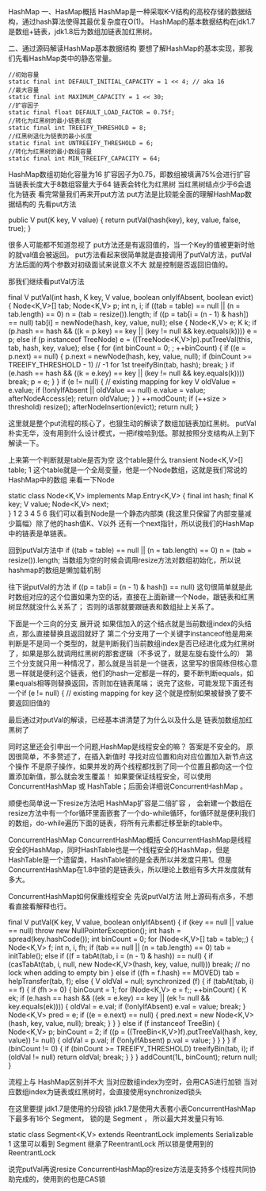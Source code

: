 HashMap
一、HasMap概括
HashMap是一种采取K-V结构的高校存储的数据结构，通过hash算法使得其最优复杂度在O(1)。
HashMap的基本数据结构在jdk1.7是数组+链表，jdk1.8后为数组加链表加红黑树。

二、通过源码解读HashMap基本数据结构
要想了解HashMap的基本实现，那我们先看HashMap类中的静态常量。

	//初始容量
	static final int DEFAULT_INITIAL_CAPACITY = 1 << 4; // aka 16
	//最大容量 
    static final int MAXIMUM_CAPACITY = 1 << 30;
	//扩容因子
    static final float DEFAULT_LOAD_FACTOR = 0.75f;
	//转化为红黑树的最小链表长度
    static final int TREEIFY_THRESHOLD = 8;
	//红黑树退化为链表的最小长度
    static final int UNTREEIFY_THRESHOLD = 6;
	//转化为红黑树的最小数组容量
    static final int MIN_TREEIFY_CAPACITY = 64;

HashMap数组初始化容量为16
扩容因子为0.75，即数组被填满75%会进行扩容
当链表长度大于8数组容量大于64 链表会转化为红黑树
当红黑树结点少于6会退化为链表
看完常量我们再来开put方法
put方法是比较能全面的理解HashMap数据结构的
先看put方法

public V put(K key, V value) {
        return putVal(hash(key), key, value, false, true);
    }

很多人可能都不知道忽视了 put方法还是有返回值的，当一个Key的值被更新时他的就val值会被返回。
put方法看起来很简单就是直接调用了putVal方法，putVal方法后面的两个参数对初级面试来说意义不大 就是控制是否返回旧值的。

那我们继续看putVal方法

final V putVal(int hash, K key, V value, boolean onlyIfAbsent,
                   boolean evict) {
        Node<K,V>[] tab; Node<K,V> p; int n, i;
        if ((tab = table) == null || (n = tab.length) == 0)
            n = (tab = resize()).length;
        if ((p = tab[i = (n - 1) & hash]) == null)
            tab[i] = newNode(hash, key, value, null);
        else {
            Node<K,V> e; K k;
            if (p.hash == hash &&
                ((k = p.key) == key || (key != null && key.equals(k))))
                e = p;
            else if (p instanceof TreeNode)
                e = ((TreeNode<K,V>)p).putTreeVal(this, tab, hash, key, value);
            else {
                for (int binCount = 0; ; ++binCount) {
                    if ((e = p.next) == null) {
                        p.next = newNode(hash, key, value, null);
                        if (binCount >= TREEIFY_THRESHOLD - 1) // -1 for 1st
                            treeifyBin(tab, hash);
                        break;
                    }
                    if (e.hash == hash &&
                        ((k = e.key) == key || (key != null && key.equals(k))))
                        break;
                    p = e;
                }
            }
            if (e != null) { // existing mapping for key
                V oldValue = e.value;
                if (!onlyIfAbsent || oldValue == null)
                    e.value = value;
                afterNodeAccess(e);
                return oldValue;
            }
        }
        ++modCount;
        if (++size > threshold)
            resize();
        afterNodeInsertion(evict);
        return null;
    }


这里就是整个put流程的核心了，也狠生动的解读了数组加链表加红黑树。
putVal朴实无华，没有用到什么设计模式，一把if梭哈到低。那就按照分支结构从上到下解读一下。

上来第一个判断就是table是否为空 这个table是什么
transient Node<K,V>[] table;
1
这个table就是一个全局变量，他是一个Node数组，这就是我们常说的HashMap中的数组
来看一下Node

static class Node<K,V> implements Map.Entry<K,V> {
        final int hash;
        final K key;
        V value;
        Node<K,V> next;  
    }
1
2
3
4
5
6
我们可以看到Node是一个静态内部类 (我这里只保留了内部变量减少篇幅）除了他的hash值K、V以外 还有一个next指针，所以说我们的HashMap中的链表是单链表。

回到putVal方法中
if ((tab = table) == null || (n = tab.length) == 0)
n = (tab = resize()).length;
当数组为空的时候会调用resize方法对数组初始化，所以说hashmap的数组是懒加载机制

往下说putVal的方法
if ((p = tab[i = (n - 1) & hash]) == null)
这句很简单就是此时数组对应的这个位置如果为空的话，直接在上面新建一个Node，跟链表和红黑树显然就没什么关系了；
否则的话那就要跟链表和数组扯上关系了。

下面是一个三向的分支 展开说
如果信加入的这个结点就是当前数组index的头结点，那么直接替换且返回就好了
第二个分支用了一个关键字instanceof他是用来判断是不是同一个类型的，就是判断我们当前数组index是否已经进化成为红黑树了，如果是那么就调用红黑树的那套逻辑（不多说了，就是左旋右旋什么的）
第三个分支就只用一种情况了，那么就是当前是一个链表，这里写的很简练但核心意思一样就是便利这个链表，他们的hash一定都是一样的，要不断判断equals，如果equals相等则替换返回，否则加在链表尾端；
说完了这些，可能发现下面还有一个if (e != null) { // existing mapping for key
这个就是控制如果被替换了要不要返回旧值的

最后通过对putVal的解读，已经基本讲清楚了为什么以及什么是 链表加数组加红黑树了

同时这里还会引申出一个问题,HashMap是线程安全的嘛？
答案是不安全的。
原因很简单，不多赘述了，在插入新值时 寻找对应位置和向对应位置加入新节点这个操作 不是原子操作，如果并发的两个线程都找到了同一个位置且都向这一个位置添加新值，那么就会发生覆盖！
如果要保证线程安全，可以使用ConcurrentHashMap 或 HashTable；后面会详细说ConcurrentHashMap 。

顺便也简单说一下resize方法吧
HashMap扩容是二倍扩容 ， 会新建一个数组在resize方法中有一个for循环里面嵌套了一个do-while循环，for循环就是便利我们的数组，do-while遍历下面的链表，将所有元素都迁移至新的table中。

ConcurrentHashMap
ConcurrentHashMap概括
ConcurrentHashMap是线程安全的HashMap，同时HashTable也是一个线程安全的HashMap，但是HashTable是一个遗留类，HashTable锁的是全表所以并发度只用1。但是ConcurrentHashMap在1.8中锁的是链表头，所以理论上数组有多大并发度就有多大。

ConcurrentHashMap如何保重线程安全
先说putVal方法
附上源码有点多，不想看直接看解释也行。

final V putVal(K key, V value, boolean onlyIfAbsent) {
        if (key == null || value == null) throw new NullPointerException();
        int hash = spread(key.hashCode());
        int binCount = 0;
        for (Node<K,V>[] tab = table;;) {
            Node<K,V> f; int n, i, fh;
            if (tab == null || (n = tab.length) == 0)
                tab = initTable();
            else if ((f = tabAt(tab, i = (n - 1) & hash)) == null) {
                if (casTabAt(tab, i, null,
                             new Node<K,V>(hash, key, value, null)))
                    break;                   // no lock when adding to empty bin
            }
            else if ((fh = f.hash) == MOVED)
                tab = helpTransfer(tab, f);
            else {
                V oldVal = null;
                synchronized (f) {
                    if (tabAt(tab, i) == f) {
                        if (fh >= 0) {
                            binCount = 1;
                            for (Node<K,V> e = f;; ++binCount) {
                                K ek;
                                if (e.hash == hash &&
                                    ((ek = e.key) == key ||
                                     (ek != null && key.equals(ek)))) {
                                    oldVal = e.val;
                                    if (!onlyIfAbsent)
                                        e.val = value;
                                    break;
                                }
                                Node<K,V> pred = e;
                                if ((e = e.next) == null) {
                                    pred.next = new Node<K,V>(hash, key,
                                                              value, null);
                                    break;
                                }
                            }
                        }
                        else if (f instanceof TreeBin) {
                            Node<K,V> p;
                            binCount = 2;
                            if ((p = ((TreeBin<K,V>)f).putTreeVal(hash, key,
                                                           value)) != null) {
                                oldVal = p.val;
                                if (!onlyIfAbsent)
                                    p.val = value;
                            }
                        }
                    }
                }
                if (binCount != 0) {
                    if (binCount >= TREEIFY_THRESHOLD)
                        treeifyBin(tab, i);
                    if (oldVal != null)
                        return oldVal;
                    break;
                }
            }
        }
        addCount(1L, binCount);
        return null;
    }

流程上与 HashMap区别并不大
当对应数组index为空时，会用CAS进行加锁
当对应数组index为链表或红黑树时，会直接使用synchronized锁头

在这里要提 jdk1.7是使用的分段锁
jdk1.7是使用大表套小表ConcurrentHashMap下最多有16个 Segment，
锁的是 Segment ， 所以最大并发量只有16.

static class Segment<K,V> extends ReentrantLock implements Serializable
1
这里可以看到 Segment 继承了ReentrantLock 所以锁是使用到的ReentrantLock

说完putVal再说resize
ConcurrentHashMap的resize方法是支持多个线程共同协助完成的，使用到的也是CAS锁
